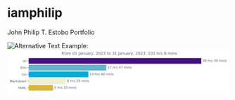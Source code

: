 # iamphilip
John Philip T. Estobo Portfolio

<img
 src="https://wakatime.com/share/@philip23/55db6fc6-e718-4d48-bf65-488618d61795.svg"
  alt="Alternative Text"
/>
Example:
<img
  src="https://github.com/avinal/avinal/blob/main/images/stat.svg"
  alt="Avinal WakaTime Activity"
/>
